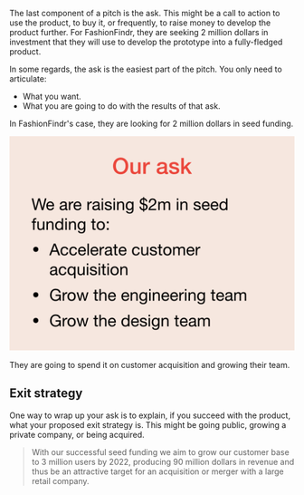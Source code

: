 The last component of a pitch is the ask. This might be a call to action to use the product, to buy it, or frequently, to raise money to develop the product further. For FashionFindr, they are seeking 2 million dollars in investment that they will use to develop the prototype into a fully-fledged product.

In some regards, the ask is the easiest part of the pitch. You only need to articulate:

* What you want.
* What you are going to do with the results of that ask.

In FashionFindr's case, they are looking for 2 million dollars in seed funding.

![FashionFindr's ask](../media/pitch_proto.010.png)

They are going to spend it on customer acquisition and growing their team.

## Exit strategy

One way to wrap up your ask is to explain, if you succeed with the product, what your proposed exit strategy is. This might be going public, growing a private company, or being acquired.

> With our successful seed funding we aim to grow our customer base to 3 million users by 2022, producing 90 million dollars in revenue and thus be an attractive target for an acquisition or merger with a large retail company.
